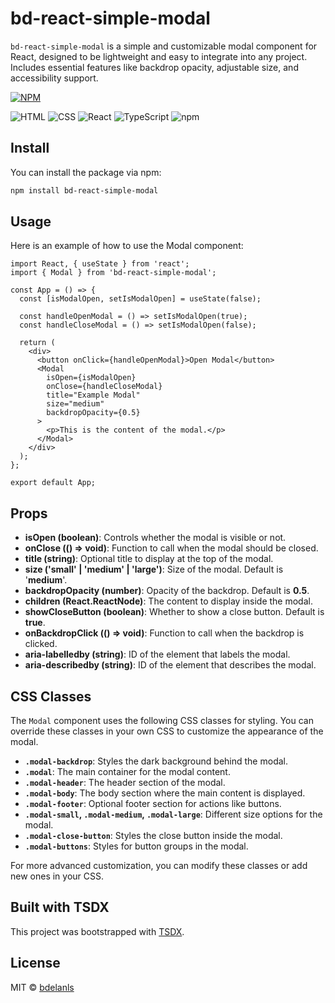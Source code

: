 # bd-react-simple-modal

`bd-react-simple-modal` is a simple and customizable modal component for React, designed to be lightweight and easy to integrate into any project. Includes essential features like backdrop opacity, adjustable size, and accessibility support.

[![NPM](https://img.shields.io/npm/v/bd-react-simple-modal.svg)](https://www.npmjs.com/package/bd-react-simple-modal)

![HTML](https://img.shields.io/badge/-HTML-E34F26?style=flat&logo=html5&logoColor=white) ![CSS](https://img.shields.io/badge/-CSS-1572B6?style=flat&logo=css3&logoColor=white) ![React](https://img.shields.io/badge/-React-61DAFB?style=flat&logo=react&logoColor=black) ![TypeScript](https://img.shields.io/badge/-Typescript-3178C6?style=flat&logo=typescript&logoColor=white) ![npm](https://img.shields.io/badge/-npm-CB3837?style=flat&logo=npm&logoColor=white)

## Install

You can install the package via npm:

```bash
npm install bd-react-simple-modal
```

## Usage

Here is an example of how to use the Modal component:
```
import React, { useState } from 'react';
import { Modal } from 'bd-react-simple-modal';

const App = () => {
  const [isModalOpen, setIsModalOpen] = useState(false);

  const handleOpenModal = () => setIsModalOpen(true);
  const handleCloseModal = () => setIsModalOpen(false);

  return (
    <div>
      <button onClick={handleOpenModal}>Open Modal</button>
      <Modal
        isOpen={isModalOpen}
        onClose={handleCloseModal}
        title="Example Modal"
        size="medium"
        backdropOpacity={0.5}
      >
        <p>This is the content of the modal.</p>
      </Modal>
    </div>
  );
};

export default App;
```

## Props

* **isOpen (boolean)**: Controls whether the modal is visible or not.
* **onClose (() => void)**: Function to call when the modal should be closed.
* **title (string)**: Optional title to display at the top of the modal.
* **size ('small' | 'medium' | 'large')**: Size of the modal. Default is '**medium**'.
* **backdropOpacity (number)**: Opacity of the backdrop. Default is **0.5**.
* **children (React.ReactNode)**: The content to display inside the modal.
* **showCloseButton (boolean)**: Whether to show a close button. Default is **true**.
* **onBackdropClick (() => void)**: Function to call when the backdrop is clicked.
* **aria-labelledby (string)**: ID of the element that labels the modal.
* **aria-describedby (string)**: ID of the element that describes the modal.


## CSS Classes

The `Modal` component uses the following CSS classes for styling. You can override these classes in your own CSS to customize the appearance of the modal.

- **`.modal-backdrop`**: Styles the dark background behind the modal.
- **`.modal`**: The main container for the modal content.
- **`.modal-header`**: The header section of the modal.
- **`.modal-body`**: The body section where the main content is displayed.
- **`.modal-footer`**: Optional footer section for actions like buttons.
- **`.modal-small`, `.modal-medium`, `.modal-large`**: Different size options for the modal.
- **`.modal-close-button`**: Styles the close button inside the modal.
- **`.modal-buttons`**: Styles for button groups in the modal.

For more advanced customization, you can modify these classes or add new ones in your CSS.


## Built with TSDX

This project was bootstrapped with [TSDX](https://github.com/jaredpalmer/tsdx).

## License

MIT © [bdelanls](https://github.com/bdelanls)

